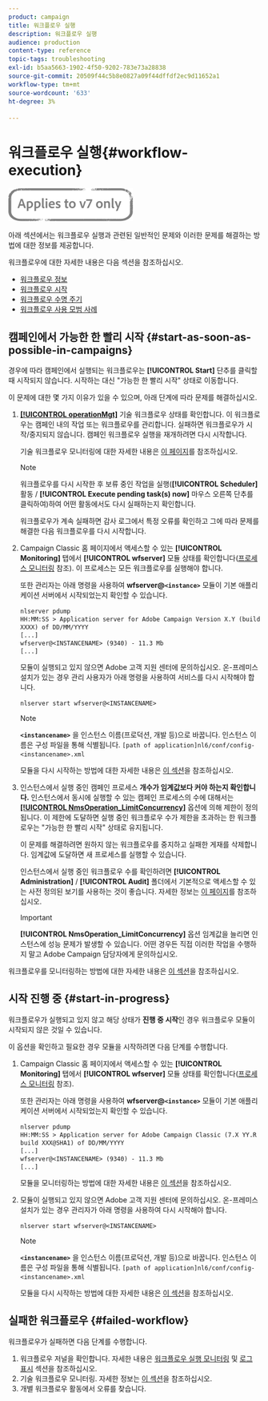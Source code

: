 ```yaml
---
product: campaign
title: 워크플로우 실행
description: 워크플로우 실행
audience: production
content-type: reference
topic-tags: troubleshooting
exl-id: b5aa5663-1902-4f50-9202-783e73a28838
source-git-commit: 20509f44c5b8e0827a09f44dffdf2ec9d11652a1
workflow-type: tm+mt
source-wordcount: '633'
ht-degree: 3%

---
```


# 워크플로우 실행{#workflow-execution}

![](../../assets/v7-only.svg)

아래 섹션에서는 워크플로우 실행과 관련된 일반적인 문제와 이러한 문제를 해결하는 방법에 대한 정보를 제공합니다.

워크플로우에 대한 자세한 내용은 다음 섹션을 참조하십시오.

* [워크플로우 정보](../../workflow/using/about-workflows.md)
* [워크플로우 시작](../../workflow/using/starting-a-workflow.md)
* [워크플로우 수명 주기](../../workflow/using/workflow-life-cycle.md)
* [워크플로우 사용 모범 사례](../../workflow/using/workflow-best-practices.md)

## 캠페인에서 가능한 한 빨리 시작 {#start-as-soon-as-possible-in-campaigns}

경우에 따라 캠페인에서 실행되는 워크플로우는 **[!UICONTROL Start]** 단추를 클릭할 때 시작되지 않습니다. 시작하는 대신 &quot;가능한 한 빨리 시작&quot; 상태로 이동합니다.

이 문제에 대한 몇 가지 이유가 있을 수 있으며, 아래 단계에 따라 문제를 해결하십시오.

1. [**[!UICONTROL operationMgt]**](../../workflow/using/about-technical-workflows.md) 기술 워크플로우 상태를 확인합니다. 이 워크플로우는 캠페인 내의 작업 또는 워크플로우를 관리합니다. 실패하면 워크플로우가 시작/중지되지 않습니다. 캠페인 워크플로우 실행을 재개하려면 다시 시작합니다.

   기술 워크플로우 모니터링에 대한 자세한 내용은 [이 페이지](../../workflow/using/monitoring-technical-workflows.md)를 참조하십시오.

   >[!NOTE]
   >
   >워크플로우를 다시 시작한 후 보류 중인 작업을 실행(**[!UICONTROL Scheduler]** 활동 / **[!UICONTROL Execute pending task(s) now]** 마우스 오른쪽 단추를 클릭하여)하여 어떤 활동에서도 다시 실패하는지 확인합니다.

   워크플로우가 계속 실패하면 감사 로그에서 특정 오류를 확인하고 그에 따라 문제를 해결한 다음 워크플로우를 다시 시작합니다.

1. Campaign Classic 홈 페이지에서 액세스할 수 있는 **[!UICONTROL Monitoring]** 탭에서 **[!UICONTROL wfserver]** 모듈 상태를 확인합니다([프로세스 모니터링](../../production/using/monitoring-processes.md) 참조). 이 프로세스는 모든 워크플로우를 실행해야 합니다.

   또한 관리자는 아래 명령을 사용하여 **wfserver@`<instance>`** 모듈이 기본 애플리케이션 서버에서 시작되었는지 확인할 수 있습니다.

   ```
   nlserver pdump
   HH:MM:SS > Application server for Adobe Campaign Version X.Y (build XXXX) of DD/MM/YYYY
   [...]
   wfserver@<INSTANCENAME> (9340) - 11.3 Mb
   [...]
   ```

   모듈이 실행되고 있지 않으면 Adobe 고객 지원 센터에 문의하십시오. 온-프레미스 설치가 있는 경우 관리 사용자가 아래 명령을 사용하여 서비스를 다시 시작해야 합니다.

   ```
   nlserver start wfserver@<INSTANCENAME>
   ```

   >[!NOTE]
   >
   >**`<instancename>`** 을 인스턴스 이름(프로덕션, 개발 등)으로 바꿉니다. 인스턴스 이름은 구성 파일을 통해 식별됩니다.
   >`[path of application]nl6/conf/config-<instancename>.xml`

   모듈을 다시 시작하는 방법에 대한 자세한 내용은 [이 섹션](../../production/using/usual-commands.md#module-launch-commands)을 참조하십시오.

1. 인스턴스에서 실행 중인 캠페인 프로세스 **개수가 임계값보다 커야 하는지 확인합니다.** 인스턴스에서 동시에 실행할 수 있는 캠페인 프로세스의 수에 대해서는 [**[!UICONTROL NmsOperation_LimitConcurrency]**](../../installation/using/configuring-campaign-options.md#campaign-e-workflow-management) 옵션에 의해 제한이 정의됩니다. 이 제한에 도달하면 실행 중인 워크플로우 수가 제한을 초과하는 한 워크플로우는 &quot;가능한 한 빨리 시작&quot; 상태로 유지됩니다.

   이 문제를 해결하려면 원하지 않는 워크플로우를 중지하고 실패한 게재를 삭제합니다. 임계값에 도달하면 새 프로세스를 실행할 수 있습니다.

   인스턴스에서 실행 중인 워크플로우 수를 확인하려면 **[!UICONTROL Administration]** / **[!UICONTROL Audit]** 폴더에서 기본적으로 액세스할 수 있는 사전 정의된 보기를 사용하는 것이 좋습니다. 자세한 정보는 [이 페이지](../../workflow/using/monitoring-workflow-execution.md#filtering-workflows-status)를 참조하십시오.

   >[!IMPORTANT]
   >
   >**[!UICONTROL NmsOperation_LimitConcurrency]** 옵션 임계값을 늘리면 인스턴스에 성능 문제가 발생할 수 있습니다. 어떤 경우든 직접 이러한 작업을 수행하지 말고 Adobe Campaign 담당자에게 문의하십시오.

워크플로우를 모니터링하는 방법에 대한 자세한 내용은 [이 섹션](../../workflow/using/monitoring-workflow-execution.md)을 참조하십시오.

## 시작 진행 중 {#start-in-progress}

워크플로우가 실행되고 있지 않고 해당 상태가 **진행 중 시작**&#x200B;인 경우 워크플로우 모듈이 시작되지 않은 것일 수 있습니다.

이 옵션을 확인하고 필요한 경우 모듈을 시작하려면 다음 단계를 수행합니다.

1. Campaign Classic 홈 페이지에서 액세스할 수 있는 **[!UICONTROL Monitoring]** 탭에서 **[!UICONTROL wfserver]** 모듈 상태를 확인합니다([프로세스 모니터링](../../production/using/monitoring-processes.md) 참조).

   또한 관리자는 아래 명령을 사용하여 **wfserver@`<instance>`** 모듈이 기본 애플리케이션 서버에서 시작되었는지 확인할 수 있습니다.

   ```
   nlserver pdump
   HH:MM:SS > Application server for Adobe Campaign Classic (7.X YY.R build XXX@SHA1) of DD/MM/YYYY
   [...]
   wfserver@<INSTANCENAME> (9340) - 11.3 Mb
   [...]
   ```

   모듈을 모니터링하는 방법에 대한 자세한 내용은 [이 섹션](../../production/using/usual-commands.md#monitoring-commands-)을 참조하십시오.

1. 모듈이 실행되고 있지 않으면 Adobe 고객 지원 센터에 문의하십시오. 온-프레미스 설치가 있는 경우 관리자가 아래 명령을 사용하여 다시 시작해야 합니다.

   ```
   nlserver start wfserver@<INSTANCENAME>
   ```

   >[!NOTE]
   >
   >**`<instancename>`** 을 인스턴스 이름(프로덕션, 개발 등)으로 바꿉니다. 인스턴스 이름은 구성 파일을 통해 식별됩니다.
   >`[path of application]nl6/conf/config-<instancename>.xml`

   모듈을 다시 시작하는 방법에 대한 자세한 내용은 [이 섹션](../../production/using/usual-commands.md#module-launch-commands)을 참조하십시오.

## 실패한 워크플로우 {#failed-workflow}

워크플로우가 실패하면 다음 단계를 수행합니다.

1. 워크플로우 저널을 확인합니다. 자세한 내용은 [워크플로우 실행 모니터링](../../workflow/using/monitoring-workflow-execution.md) 및 [로그 표시](../../workflow/using/monitoring-workflow-execution.md#displaying-logs) 섹션을 참조하십시오.
1. 기술 워크플로우 모니터링. 자세한 정보는 [이 섹션](../../workflow/using/monitoring-technical-workflows.md)을 참조하십시오.
1. 개별 워크플로우 활동에서 오류를 찾습니다.
